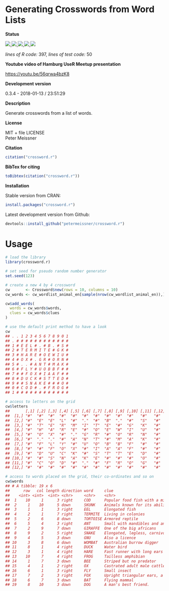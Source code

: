 
Generating Crosswords from Word Lists
=====================================

**Status**

<a href="https://travis-ci.org/petermeissner/crossword.r"> <img src="https://api.travis-ci.org/petermeissner/crossword.r.svg?branch=master"> <a/> <a href="https://cran.r-project.org/package=crossword.r"> <img src="http://www.r-pkg.org/badges/version/crossword.r"> </a> <a href="https://codecov.io/gh/petermeissner/crossword.r/branch/master"> <img src="https://codecov.io/gh/petermeissner/crossword.r/branch/master/graph/badge.svg"> </a> <a href="https://r-pkg.org/maint/retep.meissner@gmail.com"> <img src="http://cranlogs.r-pkg.org/badges/grand-total/crossword.r"> </a> <a href="https://r-pkg.org/maint/retep.meissner@gmail.com"> <img src="http://cranlogs.r-pkg.org/badges/crossword.r"> </a>

*lines of R code:* 397, *lines of test code:* 50

**Youtube video of Hamburg UseR Meetup presentation**

<https://youtu.be/56qrwa4bzK8>

**Development version**

0.3.4 - 2018-01-13 / 23:51:29

**Description**

Generate crosswords from a list of words.

**License**

MIT + file LICENSE <br>Peter Meissner

**Citation**

``` r
citation("crossword.r")
```

**BibTex for citing**

``` r
toBibtex(citation("crossword.r"))
```

**Installation**

Stable version from CRAN:

``` r
install.packages("crossword.r")
```

Latest development version from Github:

``` r
devtools::install_github("petermeissner/crossword.r")
```

Usage
=====

``` r
# load the library
library(crossword.r)

# set seed for pseudo random number generator
set.seed(123)

# create a new 4 by 4 crossword
cw       <- Crossword$new(rows = 10, columns = 10)
cw_words <- cw_wordlist_animal_en[sample(nrow(cw_wordlist_animal_en)),]

cw$add_words(
  words = cw_words$words,
  clues = cw_words$clues
)
```

``` r
# use the default print method to have a look
cw
## . . 1 2 3 4 5 6 7 8 9 0 1
## . # # # # # # # # # # # #
## 1 # E E L # . # B . # S #
## 2 # T E R M I T E # G K #
## 3 # H A R E # O E W I U #
## 4 # O X # . G R # O R N #
## 5 # . . # A N T # M A K #
## 6 # F L Y # U O B B F # #
## 7 # # F O X # I A A F # #
## 8 # D U C K # S T T E D #
## 9 # # S N A K E # # # O #
## 0 # C O D # . # F R O G #
## 1 # # # # # # # # # # # #
```

``` r
# access to letters on the grid
cw$letters
##       [,1] [,2] [,3] [,4] [,5] [,6] [,7] [,8] [,9] [,10] [,11] [,12]
##  [1,] "#"  "#"  "#"  "#"  "#"  "#"  "#"  "#"  "#"  "#"   "#"   "#"  
##  [2,] "#"  "E"  "E"  "L"  "#"  "."  "#"  "B"  "."  "#"   "S"   "#"  
##  [3,] "#"  "T"  "E"  "R"  "M"  "I"  "T"  "E"  "#"  "G"   "K"   "#"  
##  [4,] "#"  "H"  "A"  "R"  "E"  "#"  "O"  "E"  "W"  "I"   "U"   "#"  
##  [5,] "#"  "O"  "X"  "#"  "."  "G"  "R"  "#"  "O"  "R"   "N"   "#"  
##  [6,] "#"  "."  "."  "#"  "A"  "N"  "T"  "#"  "M"  "A"   "K"   "#"  
##  [7,] "#"  "F"  "L"  "Y"  "#"  "U"  "O"  "B"  "B"  "F"   "#"   "#"  
##  [8,] "#"  "#"  "F"  "O"  "X"  "#"  "I"  "A"  "A"  "F"   "#"   "#"  
##  [9,] "#"  "D"  "U"  "C"  "K"  "#"  "S"  "T"  "T"  "E"   "D"   "#"  
## [10,] "#"  "#"  "S"  "N"  "A"  "K"  "E"  "#"  "#"  "#"   "O"   "#"  
## [11,] "#"  "C"  "O"  "D"  "#"  "."  "#"  "F"  "R"  "O"   "G"   "#"  
## [12,] "#"  "#"  "#"  "#"  "#"  "#"  "#"  "#"  "#"  "#"   "#"   "#"

# access to words placed on the grid, their co-ordinates and so on
cw$words
## # A tibble: 19 x 6
##      row   col length direction word     clue                                                                
##    <int> <int>  <int> <chr>     <chr>    <chr>                                                               
##  1    10     1      3 right     COD      Popular food fish with a mild flavour and a dense, flaky, white fle…
##  2     1    10      5 down      SKUNK    Animals known for its ability to spray strong unpleasant liquid     
##  3     1     1      3 right     EEL      Elongated fish                                                      
##  4     2     1      7 right     TERMITE  Living in colonies                                                  
##  5     2     6      8 down      TORTOISE Armored reptile                                                     
##  6     5     4      3 right     ANT      Small with mandibles and antenna                                    
##  7     2     9      7 down      GIRAFFE  One of the big africans                                             
##  8     9     2      5 right     SNAKE    Elongated, legless, carnivorous reptile                             
##  9     4     5      3 down      GNU      Also a licence                                                      
## 10     3     8      6 down      WOMBAT   Australian burrow digger                                            
## 11     8     1      4 right     DUCK     Water bird                                                          
## 12     3     1      4 right     HARE     Fast runner with long ears                                          
## 13    10     7      4 right     FROG     Tailless amphibian                                                  
## 14     1     7      3 down      BEE      Striped but no predator                                             
## 15     4     1      2 right     OX       Castrated adult male cattle                                         
## 16     6     1      3 right     FLY      Small insect                                                        
## 17     7     2      3 right     FOX      Upright triangular ears, a pointed, slightly upturned snout, and a …
## 18     6     7      3 down      BAT      Flying mammal                                                       
## 19     8    10      3 down      DOG      A man's best friend.
```
